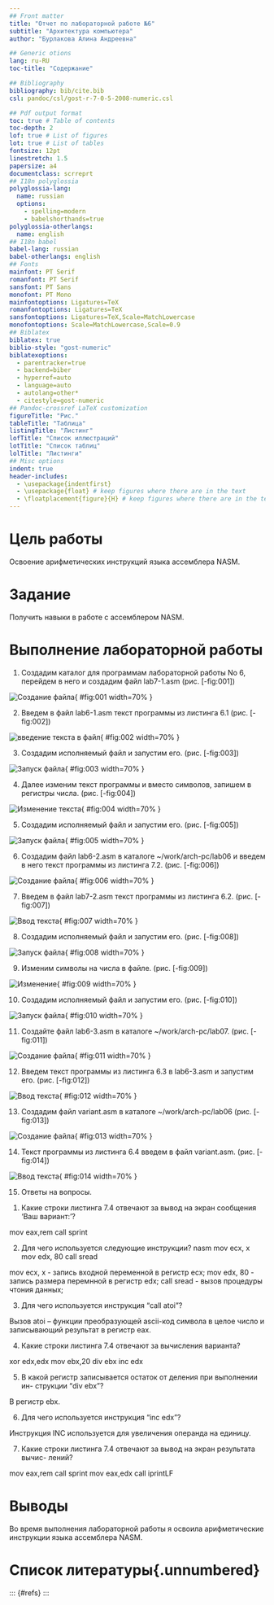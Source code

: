 ```yaml
---
## Front matter
title: "Отчет по лабораторной работе №6"
subtitle: "Архитектура компьютера"
author: "Бурлакова Алина Андреевна"

## Generic otions
lang: ru-RU
toc-title: "Содержание"

## Bibliography
bibliography: bib/cite.bib
csl: pandoc/csl/gost-r-7-0-5-2008-numeric.csl

## Pdf output format
toc: true # Table of contents
toc-depth: 2
lof: true # List of figures
lot: true # List of tables
fontsize: 12pt
linestretch: 1.5
papersize: a4
documentclass: scrreprt
## I18n polyglossia
polyglossia-lang:
  name: russian
  options:
	- spelling=modern
	- babelshorthands=true
polyglossia-otherlangs:
  name: english
## I18n babel
babel-lang: russian
babel-otherlangs: english
## Fonts
mainfont: PT Serif
romanfont: PT Serif
sansfont: PT Sans
monofont: PT Mono
mainfontoptions: Ligatures=TeX
romanfontoptions: Ligatures=TeX
sansfontoptions: Ligatures=TeX,Scale=MatchLowercase
monofontoptions: Scale=MatchLowercase,Scale=0.9
## Biblatex
biblatex: true
biblio-style: "gost-numeric"
biblatexoptions:
  - parentracker=true
  - backend=biber
  - hyperref=auto
  - language=auto
  - autolang=other*
  - citestyle=gost-numeric
## Pandoc-crossref LaTeX customization
figureTitle: "Рис."
tableTitle: "Таблица"
listingTitle: "Листинг"
lofTitle: "Список иллюстраций"
lotTitle: "Список таблиц"
lolTitle: "Листинги"
## Misc options
indent: true
header-includes:
  - \usepackage{indentfirst}
  - \usepackage{float} # keep figures where there are in the text
  - \floatplacement{figure}{H} # keep figures where there are in the text
---
```


# Цель работы

Освоение арифметических инструкций языка ассемблера NASM.

# Задание

Получить навыки в работе с ассемблером NASM.


# Выполнение лабораторной работы

1. Создадим каталог для программам лабораторной работы No 6, перейдем в него и создадим файл lab7-1.asm (рис. [-fig:001])

![Создание файла](image/1.png){ #fig:001 width=70% }

2. Введем в файл lab6-1.asm текст программы из листинга 6.1 (рис. [-fig:002])

![введение текста в файл](image/2.png){ #fig:002 width=70% }

3. Создадим исполняемый файл и запустим его. (рис. [-fig:003])

![Запуск файла](image/3.png){ #fig:003 width=70% }

4. Далее изменим текст программы и вместо символов, запишем в регистры числа. (рис. [-fig:004])

![Изменение текста](image/4.png){ #fig:004 width=70% }

5. Создадим исполняемый файл и запустим его. (рис. [-fig:005])

![Запуск файла](image/5.png){ #fig:005 width=70% }

6. Создадим файл lab6-2.asm в каталоге ~/work/arch-pc/lab06 и введем в него
текст программы из листинга 7.2. (рис. [-fig:006])

![Создание файла](image/6.png){ #fig:006 width=70% }

7. Введем в файл lab7-2.asm текст программы из листинга 6.2. (рис. [-fig:007])

![Ввод текста](image/7.png){ #fig:007 width=70% }

8. Создадим исполняемый файл и запустим его. (рис. [-fig:008])

![Запуск файла](image/8.png){ #fig:008 width=70% }

9. Изменим символы на числа в файле. (рис. [-fig:009])

![Изменение](image/9.png){ #fig:009 width=70% }

10. Создадим исполняемый файл и запустим его. (рис. [-fig:010])

![Запуск файла](image/10.png){ #fig:010 width=70% }

11. Создайте файл lab6-3.asm в каталоге ~/work/arch-pc/lab07. (рис. [-fig:011])

![Создание файла](image/11.png){ #fig:011 width=70% }

12. Введем текст программы из листинга 6.3 в lab6-3.asm и запустим его. (рис. [-fig:012])

![Ввод текста](image/12.png){ #fig:012 width=70% }

13. Создадим файл variant.asm в каталоге ~/work/arch-pc/lab06 (рис. [-fig:013])

![Создание файла](image/13.png){ #fig:013 width=70% }

14. Текст программы из листинга 6.4 введем в файл variant.asm. (рис. [-fig:014])

![Ввод текста](image/14.png){ #fig:014 width=70% }

15. Ответы на вопросы.

1) Какие строки листинга 7.4 отвечают за вывод на экран сообщения ‘Ваш
  вариант:’?
  
  mov eax,rem call sprint
  
  2) Для чего используется следующие инструкции? nasm mov ecx, x
  mov edx, 80 call sread
  
  mov ecx, x - запись входной переменной в регистр ecx;
  mov edx, 80 - запись размера перемнной в регистр edx; call
  sread - вызов процедуры чтония данных;
  
  3) Для чего используется инструкция “call atoi”?
  
  Вызов atoi – функции преобразующей ascii-код символа в целое число
  и записывающий результат в регистр eax.
  
  4) Какие строки листинга 7.4 отвечают за вычисления варианта?
  
  xor edx,edx mov ebx,20 div ebx inc edx
  
  5) В какой регистр записывается остаток от деления при выполнении ин-
  струкции “div ebx”?
  
  В регистр ebx.
  
  6) Для чего используется инструкция “inc edx”?
  
  Инструкция INC используется для увеличения операнда на единицу.
  
  7) Какие строки листинга 7.4 отвечают за вывод на экран результата вычис-
  лений?
  
  mov eax,rem call sprint mov eax,edx call iprintLF



# Выводы

Во время выполнения лабораторной работы я освоила арифметические инструкции языка ассемблера NASM.

# Список литературы{.unnumbered}

::: {#refs}
:::
